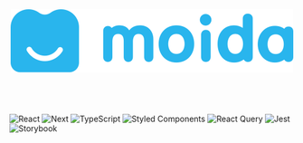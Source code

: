 <div align="center"><img src="public/logo-readme.svg" /></div>

#

<br />

<img alt="React" src ="https://img.shields.io/badge/react-282C34.svg?&style=for-the-badge&logo=react&logoColor=61DAFB"/> <img alt="Next" src ="https://img.shields.io/badge/next.js-282C34.svg?&style=for-the-badge&logo=next.js&logoColor=ffffff"/> <img alt="TypeScript" src ="https://img.shields.io/badge/typescript-282C34.svg?&style=for-the-badge&logo=typescript&logoColor=3178C6"/> <img alt="Styled Components" src ="https://img.shields.io/badge/styled components-282C34.svg?&style=for-the-badge&logo=styledcomponents&logoColor=DB7093"/> <img alt="React Query" src ="https://img.shields.io/badge/react query-282C34.svg?&style=for-the-badge&logo=react query&logoColor=FF4154"/> <img alt="Jest" src ="https://img.shields.io/badge/jest-282C34.svg?&style=for-the-badge&logo=jest&logoColor=C21325"/> <img alt="Storybook" src ="https://img.shields.io/badge/storybook-282C34.svg?&style=for-the-badge&logo=storybook&logoColor=#FF4785"/>
